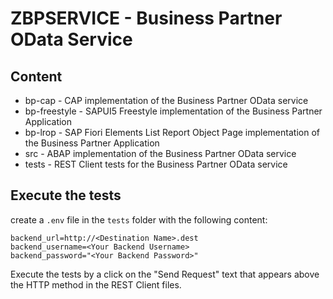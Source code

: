 # ZBPSERVICE - Business Partner OData Service

## Content

- bp-cap - CAP implementation of the Business Partner OData service
- bp-freestyle - SAPUI5 Freestyle implementation of the Business Partner Application
- bp-lrop - SAP Fiori Elements List Report Object Page implementation of the Business Partner Application
- src - ABAP implementation of the Business Partner OData service
- tests - REST Client tests for the Business Partner OData service

## Execute the tests

create a `.env` file in the `tests` folder with the following content:

```env
backend_url=http://<Destination Name>.dest
backend_username=<Your Backend Username>
backend_password="<Your Backend Password>"
```

Execute the tests by a click on the "Send Request" text that appears above the HTTP method in the REST Client files.
